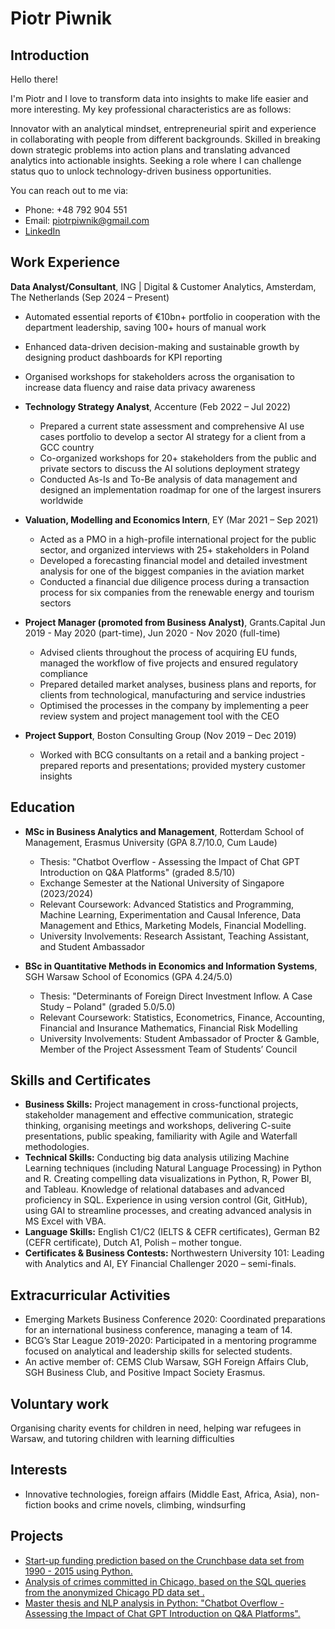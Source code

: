 # Piotr Piwnik

## Introduction
Hello there!

I'm Piotr and I love to transform data into insights to make life easier and more interesting. My key professional characteristics are as follows: 


Innovator with an analytical mindset, entrepreneurial spirit and experience in collaborating with people from different backgrounds. Skilled in breaking down strategic problems into action plans and translating advanced analytics into actionable insights. Seeking a role where I can challenge status quo to unlock technology-driven business opportunities.

You can reach out to me via:
- Phone: +48 792 904 551
- Email: piotrpiwnik@gmail.com
- [LinkedIn](http://www.linkedin.com/in/piotr-piwnik-509b59171)


## Work Experience

 **Data Analyst/Consultant**, ING | Digital & Customer Analytics, Amsterdam, The Netherlands (Sep 2024 – Present)  
  - Automated essential reports of €10bn+ portfolio in cooperation with the department leadership, saving 100+ hours of manual work  
  - Enhanced data-driven decision-making and sustainable growth by designing product dashboards for KPI reporting  
  - Organised workshops for stakeholders across the organisation to increase data fluency and raise data privacy awareness  

- **Technology Strategy Analyst**, Accenture (Feb 2022 – Jul 2022)
  - Prepared a current state assessment and comprehensive AI use cases portfolio to develop a sector AI strategy for a client from a GCC country
  - Co-organized workshops for 20+ stakeholders from the public and private sectors to discuss the AI solutions deployment strategy
  - Conducted As-Is and To-Be analysis of data management and designed an implementation roadmap for one of the largest insurers worldwide

- **Valuation, Modelling and Economics Intern**, EY (Mar 2021 – Sep 2021)
  - Acted as a PMO in a high-profile international project for the public sector, and organized interviews with 25+ stakeholders in Poland
  - Developed a forecasting financial model and detailed investment analysis for one of the biggest companies in the aviation market
  - Conducted a financial due diligence process during a transaction process for six companies from the renewable energy and tourism sectors

- **Project Manager (promoted from Business Analyst)**, Grants.Capital Jun 2019 - May 2020 (part-time), Jun 2020 - Nov 2020 (full-time)
  - Advised clients throughout the process of acquiring EU funds, managed the workflow of five projects and ensured regulatory compliance
  - Prepared detailed market analyses, business plans and reports, for clients from technological, manufacturing and service industries
  - Optimised the processes in the company by implementing a peer review system and project management tool with the CEO
    
- **Project Support**, Boston Consulting Group (Nov 2019 – Dec 2019)
  - Worked with BCG consultants on a retail and a banking project - prepared reports and presentations; provided mystery customer insights


## Education
- **MSc in Business Analytics and Management**, Rotterdam School of Management, Erasmus University (GPA 8.7/10.0, Cum Laude)
  - Thesis: "Chatbot Overflow - Assessing the Impact of Chat GPT Introduction on Q&A Platforms" (graded 8.5/10)
  - Exchange Semester at the National University of Singapore (2023/2024)
  - Relevant Coursework: Advanced Statistics and Programming, Machine Learning, Experimentation and Causal Inference, Data Management and Ethics, Marketing Models, Financial Modelling.
  - University Involvements: Research Assistant, Teaching Assistant, and Student Ambassador

- **BSc in Quantitative Methods in Economics and Information Systems**, SGH Warsaw School of Economics (GPA 4.24/5.0)
  - Thesis: "Determinants of Foreign Direct Investment Inflow. A Case Study – Poland" (graded 5.0/5.0)
  - Relevant Coursework: Statistics, Econometrics, Finance, Accounting, Financial and Insurance Mathematics, Financial Risk Modelling
  - University Involvements: Student Ambassador of Procter & Gamble, Member of the Project Assessment Team of Students’ Council


## Skills and Certificates
- **Business Skills:** Project management in cross-functional projects, stakeholder management and effective communication, strategic thinking, organising meetings and workshops, delivering C-suite presentations, public speaking, familiarity with Agile and Waterfall methodologies.
- **Technical Skills:** Conducting big data analysis utilizing Machine Learning techniques (including Natural Language Processing) in Python and R. Creating compelling data visualizations in Python, R, Power BI, and Tableau. Knowledge of relational databases and advanced proficiency in SQL. Experience in using version control (Git, GitHub), using GAI to streamline processes, and creating advanced analysis in MS Excel with VBA.
- **Language Skills:** English C1/C2 (IELTS & CEFR certificates), German B2 (CEFR certificate), Dutch A1, Polish – mother tongue.
- **Certificates & Business Contests:** Northwestern University 101: Leading with Analytics and AI, EY Financial Challenger 2020 – semi-finals.

## Extracurricular Activities
- Emerging Markets Business Conference 2020: Coordinated preparations for an international business conference, managing a team of 14.
- BCG’s Star League 2019-2020: Participated in a mentoring programme focused on analytical and leadership skills for selected students.
- An active member of: CEMS Club Warsaw, SGH Foreign Affairs Club, SGH Business Club, and Positive Impact Society Erasmus.

## Voluntary work 
Organising charity events for children in need, helping war refugees in Warsaw, and tutoring children with learning difficulties

## Interests
- Innovative technologies, foreign affairs (Middle East, Africa, Asia), non-fiction books and crime novels, climbing, windsurfing


## Projects

- <a href="https://github.com/piotrpiwnik/Start-up-funding-prediction"> Start-up funding prediction based on the Crunchbase data set from 1990 - 2015 using Python. </a>
- <a href="https://github.com/piotrpiwnik/Data_Management_and_Ethics"> Analysis of crimes committed in Chicago, based on the SQL queries from the anonymized Chicago PD data set .</a>
- <a href="https://github.com/piotrpiwnik/Chatbot-Overflow---Piotr-Piwnik"> Master thesis and NLP analysis in Python: "Chatbot Overflow - Assessing the Impact of Chat GPT Introduction on Q&A Platforms".</a>


